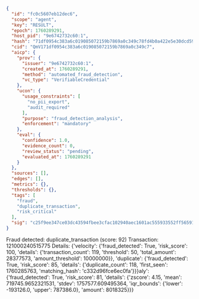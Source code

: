 ```json
{
  "id": "fc0c5607eb12dec6",
  "scope": "agent",
  "key": "RESULT",
  "epoch": 1760289291,
  "host_pid": "9e6742732c60:1",
  "hash": "71df0954c383a6c019085072159b7869a0c349c78fd4b0a422e5e30dcd596d60",
  "cid": "QmV171df0954c383a6c019085072159b7869a0c349c7",
  "aicp": {
    "prov": {
      "issuer": "9e6742732c60:1",
      "created_at": 1760289291,
      "method": "automated_fraud_detection",
      "vc_type": "VerifiableCredential"
    },
    "ucon": {
      "usage_constraints": [
        "no_pii_export",
        "audit_required"
      ],
      "purpose": "fraud_detection_analysis",
      "enforcement": "mandatory"
    },
    "eval": {
      "confidence": 1.0,
      "evidence_count": 0,
      "review_status": "pending",
      "evaluated_at": 1760289291
    }
  },
  "sources": [],
  "edges": [],
  "metrics": {},
  "thresholds": {},
  "tags": [
    "fraud",
    "duplicate_transaction",
    "risk_critical"
  ],
  "sig": "c25f9ee347ce03dc43594fbee3cfac102940aec1601ac555933552ff56591106"
}
```

Fraud detected: duplicate_transaction (score: 92)
Transaction: 121000240515775
Details: {'velocity': {'fraud_detected': True, 'risk_score': 100, 'details': {'transaction_count': 119, 'threshold': 50, 'total_amount': 28377573, 'amount_threshold': 10000000}}, 'duplicate': {'fraud_detected': True, 'risk_score': 85, 'details': {'duplicate_count': 118, 'first_seen': 1760285763, 'matching_hash': 'c332d96fce6ec0fa'}}}aly': {'fraud_detected': True, 'risk_score': 81, 'details': {'zscore': 4.15, 'mean': 719745.9652321531, 'stdev': 1757577.609495364, 'iqr_bounds': {'lower': -193126.0, 'upper': 787386.0}, 'amount': 8018325}}}